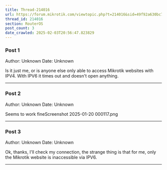 ```yaml
---
title: Thread-214016
url: https://forum.mikrotik.com/viewtopic.php?t=214016&sid=49f92a630bc7970d8ca50523be880e8f
thread_id: 214016
section: RouterOS
post_count: 3
date_crawled: 2025-02-03T20:56:47.823829
---
```


### Post 1
Author: Unknown
Date: Unknown

Is it just me, or is anyone else only able to access Mikrotik websites with IPV4. With IPV6 it times out and doesn't open anything.

---
### Post 2
Author: Unknown
Date: Unknown

Seems to work fineScreenshot 2025-01-20 000117.png

---
### Post 3
Author: Unknown
Date: Unknown

Ok, thanks, I'll check my connection, the strange thing is that for me, only the Mikrotik website is inaccessible via IPV6.

---
